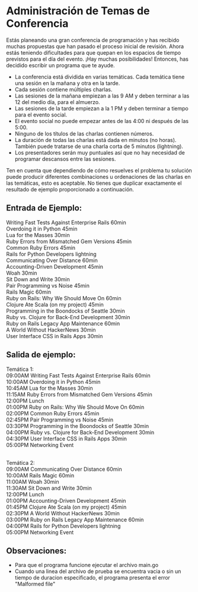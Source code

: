 <h1><strong>Administraci&oacute;n de Temas de Conferencia</strong></h1>
<p>Est&aacute;s planeando una gran conferencia de programaci&oacute;n y has recibido muchas propuestas que han pasado el proceso inicial de revisi&oacute;n. Ahora est&aacute;s teniendo dificultades para que quepan en los espacios de tiempo previstos para el d&iacute;a del evento. &iexcl;Hay muchas posibilidades! Entonces, has decidido escribir un programa que te ayude.</p>
<ul>
<li>La conferencia est&aacute; dividida en varias tem&aacute;ticas. Cada tem&aacute;tica tiene una sesi&oacute;n en la ma&ntilde;ana y otra en la tarde.</li>
<li>Cada sesi&oacute;n contiene m&uacute;ltiples charlas.</li>
<li>Las sesiones de la ma&ntilde;ana empiezan a las 9 AM y deben terminar a las 12 del medio d&iacute;a, para el almuerzo.</li>
<li>Las sesiones de la tarde empiezan a la 1 PM y deben terminar a tiempo para el evento social.</li>
<li>El evento social no puede empezar antes de las 4:00 ni despu&eacute;s de las 5:00.</li>
<li>Ninguno de los t&iacute;tulos de las charlas contienen n&uacute;meros.</li>
<li>La duraci&oacute;n de todas las charlas est&aacute; dada en minutos (no horas). Tambi&eacute;n puede tratarse de una charla corta de 5 minutos (lightning).</li>
<li>Los presentadores ser&aacute;n muy puntuales as&iacute; que no hay necesidad de programar descansos entre las sesiones.</li>
</ul>
<p>Ten en cuenta que dependiendo de c&oacute;mo resuelves el problema tu soluci&oacute;n puede producir diferentes combinaciones u ordenaciones de las charlas en las tem&aacute;ticas, esto es aceptable. No tienes que duplicar exactamente el resultado de ejemplo proporcionado a continuaci&oacute;n.</p>
<h2>Entrada de Ejemplo:</h2>
<p>Writing Fast Tests Against Enterprise Rails 60min<br />Overdoing it in Python 45min<br />Lua for the Masses 30min<br />Ruby Errors from Mismatched Gem Versions 45min<br />Common Ruby Errors 45min<br />Rails for Python Developers lightning<br />Communicating Over Distance 60min<br />Accounting-Driven Development 45min<br />Woah 30min<br />Sit Down and Write 30min<br />Pair Programming vs Noise 45min<br />Rails Magic 60min<br />Ruby on Rails: Why We Should Move On 60min<br />Clojure Ate Scala (on my project) 45min<br />Programming in the Boondocks of Seattle 30min<br />Ruby vs. Clojure for Back-End Development 30min<br />Ruby on Rails Legacy App Maintenance 60min<br />A World Without HackerNews 30min<br />User Interface CSS in Rails Apps 30min</p>
<h2>Salida de ejemplo:</h2>
<p>Tem&aacute;tica 1:<br />09:00AM Writing Fast Tests Against Enterprise Rails 60min<br />10:00AM Overdoing it in Python 45min<br />10:45AM Lua for the Masses 30min<br />11:15AM Ruby Errors from Mismatched Gem Versions 45min<br />12:00PM Lunch<br />01:00PM Ruby on Rails: Why We Should Move On 60min<br />02:00PM Common Ruby Errors 45min<br />02:45PM Pair Programming vs Noise 45min<br />03:30PM Programming in the Boondocks of Seattle 30min<br />04:00PM Ruby vs. Clojure for Back-End Development 30min<br />04:30PM User Interface CSS in Rails Apps 30min<br />05:00PM Networking Event</p>
<p><br />Tem&aacute;tica 2:<br />09:00AM Communicating Over Distance 60min<br />10:00AM Rails Magic 60min<br />11:00AM Woah 30min<br />11:30AM Sit Down and Write 30min<br />12:00PM Lunch<br />01:00PM Accounting-Driven Development 45min<br />01:45PM Clojure Ate Scala (on my project) 45min<br />02:30PM A World Without HackerNews 30min<br />03:00PM Ruby on Rails Legacy App Maintenance 60min<br />04:00PM Rails for Python Developers lightning<br />05:00PM Networking Event</p>
<h2>Observaciones:</h2>
<ul>
<li>Para que el programa funcione ejecutar el archivo main.go</li>
<li>Cuando una linea del archivo de prueba se encuentra vacia o sin un tiempo de duracion especificado, el programa presenta el error "Malformed file"</li>
</ul>
<p>&nbsp;</p>
